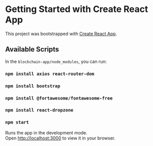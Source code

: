 # Getting Started with Create React App

This project was bootstrapped with [Create React App](https://github.com/facebook/create-react-app).

## Available Scripts

In the ```blockchain-app/node_modules```, you can run:


### `npm install axios react-router-dom`
###  `npm install bootstrap`
###  `npm install @fortawesome/fontawesome-free`
###  `npm install react-dropzone`

### `npm start`
Runs the app in the development mode.\
Open [http://localhost:3000](http://localhost:3000) to view it in your browser.